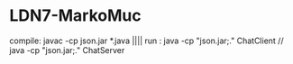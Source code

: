 # LDN7-MarkoMuc

compile: javac -cp json.jar *.java ||||
run : java -cp "json.jar;." ChatClient //
      java -cp "json.jar;." ChatServer
